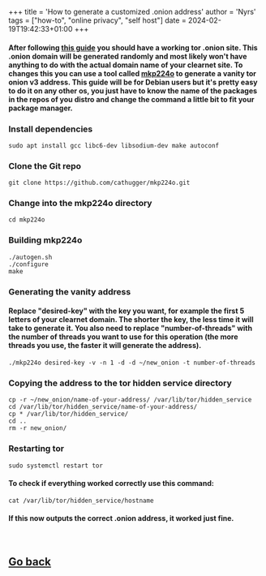 +++
title = 'How to generate a customized .onion address'
author = 'Nyrs'
tags = ["how-to", "online privacy", "self host"]
date = 2024-02-19T19:42:33+01:00
+++

#### After following [this guide](/posts/set-your-site-up-on-the-tor-network) you should have a working tor .onion site. This .onion domain will be generated randomly and most likely won't have anything to do with the actual domain name of your clearnet site. To changes this you can use a tool called [mkp224o](https://github.com/cathugger/mkp224o) to generate a vanity tor onion v3 address. This guide will be for Debian users but it's pretty easy to do it on any other os, you just have to know the name of the packages in the repos of you distro and change the command a little bit to fit your package manager.

### Install dependencies
```
sudo apt install gcc libc6-dev libsodium-dev make autoconf
```

### Clone the Git repo
```
git clone https://github.com/cathugger/mkp224o.git
```

### Change into the mkp224o directory
```
cd mkp224o
```

### Building mkp224o
```
./autogen.sh
./configure
make
```

### Generating the vanity address
#### Replace "desired-key" with the key you want, for example the first 5 letters of your clearnet domain. The shorter the key, the less time it will take to generate it. You also need to replace "number-of-threads" with the number of threads you want to use for this operation (the more threads you use, the faster it will generate the address).
```
./mkp224o desired-key -v -n 1 -d -d ~/new_onion -t number-of-threads
```

###  Copying the address to the tor hidden service directory
```
cp -r ~/new_onion/name-of-your-address/ /var/lib/tor/hidden_service
cd /var/lib/tor/hidden_service/name-of-your-address/
cp * /var/lib/tor/hidden_service/
cd ..
rm -r new_onion/
```

### Restarting tor
```
sudo systemctl restart tor
```

#### To check if everything worked correctly use this command:
```
cat /var/lib/tor/hidden_service/hostname
```
#### If this now outputs the correct .onion address, it worked just fine.
&nbsp;
&nbsp;
## [Go back](/posts/postsintro)
